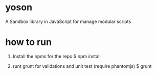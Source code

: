 yoson
=======

A Sandbox library in JavaScript for manage modular scripts


how to run
=========

1. Install the npms for the repo
$ npm install

2. runt grunt for validations and unit test (require phantomjs)
$ grunt
